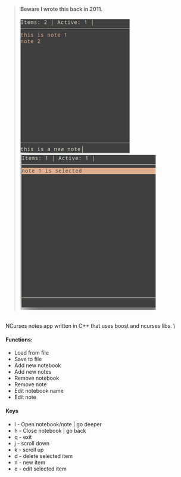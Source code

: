 > #### Beware I wrote this back in 2011.
> ![Screenshot 1](Screenshot1.png?raw=true) \
> ![Screenshot 2](Screenshot2.png?raw=true) 

\
NCurses notes app written in C++ that uses boost and ncurses libs. \
#### Functions:
* Load from file
* Save to file
* Add new notebook
* Add new notes
* Remove notebook
* Remove note
* Edit notebook name
* Edit note

#### Keys
* l - Open notebook/note | go deeper
* h - Close notebook | go back
* q - exit
* j - scroll down
* k - scroll up
* d - delete selected item
* n - new item
* e - edit selected item
